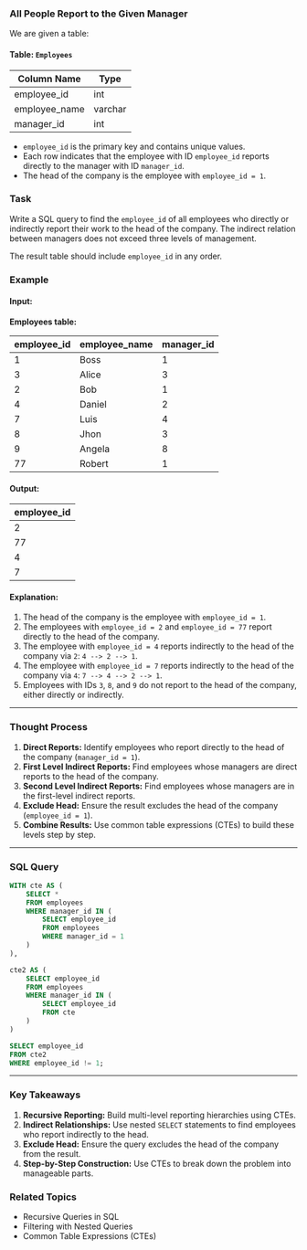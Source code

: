 ### All People Report to the Given Manager
We are given a table:

#### Table: `Employees`

| Column Name   | Type    |
|---------------|---------|
| employee_id   | int     |
| employee_name | varchar |
| manager_id    | int     |

- `employee_id` is the primary key and contains unique values.
- Each row indicates that the employee with ID `employee_id` reports directly to the manager with ID `manager_id`.
- The head of the company is the employee with `employee_id = 1`.

### Task
Write a SQL query to find the `employee_id` of all employees who directly or indirectly report their work to the head of the company. The indirect relation between managers does not exceed three levels of management.

The result table should include `employee_id` in any order.

### Example
#### Input:
**Employees table:**

| employee_id | employee_name | manager_id |
|-------------|---------------|------------|
| 1           | Boss          | 1          |
| 3           | Alice         | 3          |
| 2           | Bob           | 1          |
| 4           | Daniel        | 2          |
| 7           | Luis          | 4          |
| 8           | Jhon          | 3          |
| 9           | Angela        | 8          |
| 77          | Robert        | 1          |

#### Output:

| employee_id |
|-------------|
| 2           |
| 77          |
| 4           |
| 7           |

#### Explanation:
1. The head of the company is the employee with `employee_id = 1`.
2. The employees with `employee_id = 2` and `employee_id = 77` report directly to the head of the company.
3. The employee with `employee_id = 4` reports indirectly to the head of the company via `2`: `4 --> 2 --> 1`.
4. The employee with `employee_id = 7` reports indirectly to the head of the company via `4`: `7 --> 4 --> 2 --> 1`.
5. Employees with IDs `3`, `8`, and `9` do not report to the head of the company, either directly or indirectly.

---

### Thought Process
1. **Direct Reports:** Identify employees who report directly to the head of the company (`manager_id = 1`).
2. **First Level Indirect Reports:** Find employees whose managers are direct reports to the head of the company.
3. **Second Level Indirect Reports:** Find employees whose managers are in the first-level indirect reports.
4. **Exclude Head:** Ensure the result excludes the head of the company (`employee_id = 1`).
5. **Combine Results:** Use common table expressions (CTEs) to build these levels step by step.

---

### SQL Query
```sql
WITH cte AS (
    SELECT * 
    FROM employees
    WHERE manager_id IN (
        SELECT employee_id 
        FROM employees 
        WHERE manager_id = 1
    )
),

cte2 AS (
    SELECT employee_id 
    FROM employees
    WHERE manager_id IN (
        SELECT employee_id 
        FROM cte
    )
)

SELECT employee_id 
FROM cte2
WHERE employee_id != 1;
```

---

### Key Takeaways
1. **Recursive Reporting:** Build multi-level reporting hierarchies using CTEs.
2. **Indirect Relationships:** Use nested `SELECT` statements to find employees who report indirectly to the head.
3. **Exclude Head:** Ensure the query excludes the head of the company from the result.
4. **Step-by-Step Construction:** Use CTEs to break down the problem into manageable parts.

### Related Topics
- Recursive Queries in SQL
- Filtering with Nested Queries
- Common Table Expressions (CTEs)
